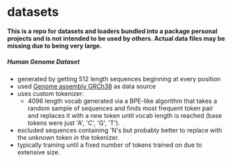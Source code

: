 # datasets

**This is a repo for datasets and loaders bundled into a package personal projects and is not intended to be used by others. Actual data files may be missing due to being very large.**

##### Human Genome Dataset

- generated by getting 512 length sequences beginning at every position
- used [Genome assembly GRCh38](https://www.ncbi.nlm.nih.gov/datasets/genome/GCF_000001405.26/) as data source
- uses custom tokenizer:
    - 4096 length vocab generated via a BPE-like algorithm that takes a random sample of sequences and finds most frequent token pair and replaces it with a new token until vocab length is reached (base tokens were just 'A', 'C', 'G', 'T'). 
- excluded sequences containing 'N's but probably better to replace with the unknown token in the tokenizer.
- typically training until a fixed number of tokens trained on due to extensive size.